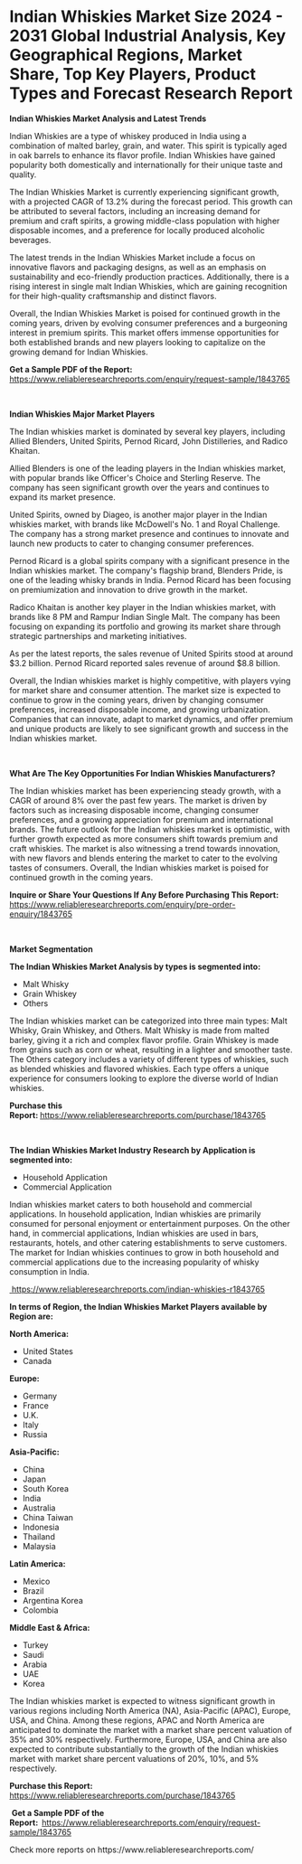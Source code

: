 <p><h1>Indian Whiskies Market Size 2024 - 2031 Global Industrial Analysis, Key Geographical Regions, Market Share, Top Key Players, Product Types and Forecast Research Report</h1></p><p><strong>Indian Whiskies Market Analysis and Latest Trends</strong></p>
<p><p>Indian Whiskies are a type of whiskey produced in India using a combination of malted barley, grain, and water. This spirit is typically aged in oak barrels to enhance its flavor profile. Indian Whiskies have gained popularity both domestically and internationally for their unique taste and quality.</p><p>The Indian Whiskies Market is currently experiencing significant growth, with a projected CAGR of 13.2% during the forecast period. This growth can be attributed to several factors, including an increasing demand for premium and craft spirits, a growing middle-class population with higher disposable incomes, and a preference for locally produced alcoholic beverages.</p><p>The latest trends in the Indian Whiskies Market include a focus on innovative flavors and packaging designs, as well as an emphasis on sustainability and eco-friendly production practices. Additionally, there is a rising interest in single malt Indian Whiskies, which are gaining recognition for their high-quality craftsmanship and distinct flavors.</p><p>Overall, the Indian Whiskies Market is poised for continued growth in the coming years, driven by evolving consumer preferences and a burgeoning interest in premium spirits. This market offers immense opportunities for both established brands and new players looking to capitalize on the growing demand for Indian Whiskies.</p></p>
<p><strong>Get a Sample PDF of the Report:&nbsp;</strong> <a href="https://www.reliableresearchreports.com/enquiry/request-sample/1843765">https://www.reliableresearchreports.com/enquiry/request-sample/1843765</a></p>
<p>&nbsp;</p>
<p><strong>Indian Whiskies Major Market Players</strong></p>
<p><p>The Indian whiskies market is dominated by several key players, including Allied Blenders, United Spirits, Pernod Ricard, John Distilleries, and Radico Khaitan. </p><p>Allied Blenders is one of the leading players in the Indian whiskies market, with popular brands like Officer's Choice and Sterling Reserve. The company has seen significant growth over the years and continues to expand its market presence.</p><p>United Spirits, owned by Diageo, is another major player in the Indian whiskies market, with brands like McDowell's No. 1 and Royal Challenge. The company has a strong market presence and continues to innovate and launch new products to cater to changing consumer preferences.</p><p>Pernod Ricard is a global spirits company with a significant presence in the Indian whiskies market. The company's flagship brand, Blenders Pride, is one of the leading whisky brands in India. Pernod Ricard has been focusing on premiumization and innovation to drive growth in the market.</p><p>Radico Khaitan is another key player in the Indian whiskies market, with brands like 8 PM and Rampur Indian Single Malt. The company has been focusing on expanding its portfolio and growing its market share through strategic partnerships and marketing initiatives.</p><p>As per the latest reports, the sales revenue of United Spirits stood at around $3.2 billion. Pernod Ricard reported sales revenue of around $8.8 billion.</p><p>Overall, the Indian whiskies market is highly competitive, with players vying for market share and consumer attention. The market size is expected to continue to grow in the coming years, driven by changing consumer preferences, increased disposable income, and growing urbanization. Companies that can innovate, adapt to market dynamics, and offer premium and unique products are likely to see significant growth and success in the Indian whiskies market.</p></p>
<p>&nbsp;</p>
<p><strong>What Are The Key Opportunities For Indian Whiskies Manufacturers?</strong></p>
<p><p>The Indian whiskies market has been experiencing steady growth, with a CAGR of around 8% over the past few years. The market is driven by factors such as increasing disposable income, changing consumer preferences, and a growing appreciation for premium and international brands. The future outlook for the Indian whiskies market is optimistic, with further growth expected as more consumers shift towards premium and craft whiskies. The market is also witnessing a trend towards innovation, with new flavors and blends entering the market to cater to the evolving tastes of consumers. Overall, the Indian whiskies market is poised for continued growth in the coming years.</p></p>
<p><strong>Inquire or Share Your Questions If Any Before Purchasing This Report:</strong> <a href="https://www.reliableresearchreports.com/enquiry/pre-order-enquiry/1843765">https://www.reliableresearchreports.com/enquiry/pre-order-enquiry/1843765</a></p>
<p>&nbsp;</p>
<p><strong>Market Segmentation</strong></p>
<p><strong>The Indian Whiskies Market Analysis by types is segmented into:</strong></p>
<p><ul><li>Malt Whisky</li><li>Grain Whiskey</li><li>Others</li></ul></p>
<p><p>The Indian whiskies market can be categorized into three main types: Malt Whisky, Grain Whiskey, and Others. Malt Whisky is made from malted barley, giving it a rich and complex flavor profile. Grain Whiskey is made from grains such as corn or wheat, resulting in a lighter and smoother taste. The Others category includes a variety of different types of whiskies, such as blended whiskies and flavored whiskies. Each type offers a unique experience for consumers looking to explore the diverse world of Indian whiskies.</p></p>
<p><strong>Purchase this Report:&nbsp;</strong><a href="https://www.reliableresearchreports.com/purchase/1843765">https://www.reliableresearchreports.com/purchase/1843765</a></p>
<p>&nbsp;</p>
<p><strong>The Indian Whiskies Market Industry Research by Application is segmented into:</strong></p>
<p><ul><li>Household Application</li><li>Commercial Application</li></ul></p>
<p><p>Indian whiskies market caters to both household and commercial applications. In household application, Indian whiskies are primarily consumed for personal enjoyment or entertainment purposes. On the other hand, in commercial applications, Indian whiskies are used in bars, restaurants, hotels, and other catering establishments to serve customers. The market for Indian whiskies continues to grow in both household and commercial applications due to the increasing popularity of whisky consumption in India.</p></p>
<p><a href="https://www.reliableresearchreports.com/indian-whiskies-r1843765">&nbsp;https://www.reliableresearchreports.com/indian-whiskies-r1843765</a></p>
<p><strong>In terms of Region, the Indian Whiskies Market Players available by Region are:</strong></p>
<p>
    <p> <strong> North America: </strong>
        <ul>
            <li>United States</li>
            <li>Canada</li>
        </ul>
        </p> 
    <p> <strong> Europe: </strong>
        <ul>
            <li>Germany</li>
            <li>France</li>
            <li>U.K.</li>
            <li>Italy</li>
            <li>Russia</li>
        </ul>
        </p> 
    <p> <strong> Asia-Pacific: </strong>
        <ul>
            <li>China</li>
            <li>Japan</li>
            <li>South Korea</li>
            <li>India</li>
            <li>Australia</li>
            <li>China Taiwan</li>
            <li>Indonesia</li>
            <li>Thailand</li>
            <li>Malaysia</li>
        </ul>
        </p> 
    <p> <strong> Latin America: </strong>
        <ul>
            <li>Mexico</li>
            <li>Brazil</li>
            <li>Argentina Korea</li>
            <li>Colombia</li>
        </ul>
        </p> 
    <p> <strong> Middle East & Africa: </strong>
        <ul>
            <li>Turkey</li>
            <li>Saudi</li>
            <li>Arabia</li>
            <li>UAE</li>
            <li>Korea</li>
        </ul>
    </p>
    </p>
<p><p>The Indian whiskies market is expected to witness significant growth in various regions including North America (NA), Asia-Pacific (APAC), Europe, USA, and China. Among these regions, APAC and North America are anticipated to dominate the market with a market share percent valuation of 35% and 30% respectively. Furthermore, Europe, USA, and China are also expected to contribute substantially to the growth of the Indian whiskies market with market share percent valuations of 20%, 10%, and 5% respectively.</p></p>
<p><strong>Purchase this Report: </strong><a href="https://www.reliableresearchreports.com/purchase/1843765">https://www.reliableresearchreports.com/purchase/1843765</a></p>
<p>&nbsp;<strong>Get a Sample PDF of the Report:&nbsp;&nbsp;</strong><a href="https://www.reliableresearchreports.com/enquiry/request-sample/1843765">https://www.reliableresearchreports.com/enquiry/request-sample/1843765</a></p>
<p><strong></strong></p>
<p>Check more reports on https://www.reliableresearchreports.com/</p>